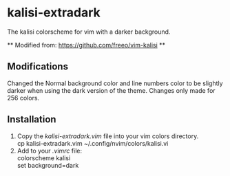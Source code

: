 # kalisi-extradark
The kalisi colorscheme for vim with a darker background.

** Modified from: https://github.com/freeo/vim-kalisi **

## Modifications
Changed the Normal background color and line numbers color to be slightly darker when using the dark version of the theme. Changes only made for 256 colors.

## Installation
1. Copy the *kalisi-extradark.vim* file into your vim colors directory.  
    cp kalisi-extradark.vim ~/.config/nvim/colors/kalisi.vi  
2. Add to your *.vimrc* file:  
    colorscheme kalisi  
    set background=dark

